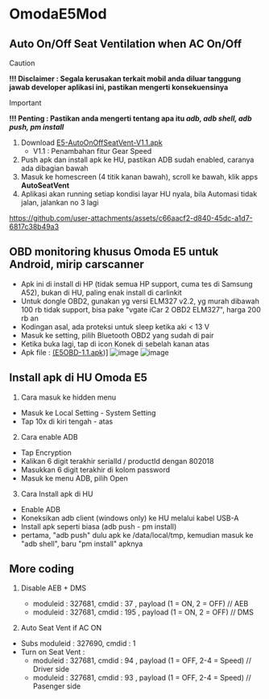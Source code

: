 # OmodaE5Mod

## Auto On/Off Seat Ventilation when AC On/Off
> [!CAUTION]
> **!!! Disclaimer : Segala kerusakan terkait mobil anda diluar tanggung jawab developer aplikasi ini, pastikan mengerti konsekuensinya**
> > [!IMPORTANT]
> **!!! Penting : Pastikan anda mengerti tentang apa itu _adb, adb shell, adb push, pm install_**
1. Download   [E5-AutoOnOffSeatVent-V1.1.apk](https://github.com/sl3per/OmodaE5Mod/raw/main/E5-AutoOnOffSeatVent-V1.1.apk)
     - V1.1 : Penambahan fitur Gear Speed
3. Push apk dan install apk ke HU, pastikan ADB sudah enabled, caranya ada dibagian bawah
4. Masuk ke homescreen (4 titik kanan bawah), scroll ke bawah, klik apps **AutoSeatVent**
5. Aplikasi akan running setiap kondisi layar HU nyala, bila Automasi tidak jalan, jalankan no 3 lagi


https://github.com/user-attachments/assets/c66aacf2-d840-45dc-a1d7-6817c38b49a3


## OBD monitoring khusus Omoda E5 untuk Android, mirip carscanner

- Apk ini di install di HP (tidak semua HP support, cuma tes di Samsung A52), bukan di HU, paling enak install di carlinkit
- Untuk dongle OBD2, gunakan yg versi ELM327 v2.2, yg murah dibawah 100 rb tidak support, bisa pake "vgate iCar 2 OBD2 ELM327", harga 200 rb an
- Kodingan asal, ada proteksi untuk sleep ketika aki < 13 V
- Masuk ke setting, pilih Bluetooth OBD2 yang sudah di pair
- Ketika buka lagi, tap di icon Konek di sebelah kanan atas
- Apk file : 
  [(E5OBD-1.1.apk](https://github.com/sl3per/OmodaE5Mod/raw/main/E5OBD-1.1.apk))]
![image](https://github.com/user-attachments/assets/d1c20bb1-74f3-4b97-a430-73164f1dec0f)
![image](https://github.com/user-attachments/assets/65d3bef3-611b-44cd-9035-a24004fa8b3a)


## Install apk di HU Omoda E5
1. Cara masuk ke hidden menu
  - Masuk ke Local Setting - System Setting
  - Tap 10x di kiri tengah - atas
2. Cara enable ADB
  - Tap Encryption
  - Kalikan 6 digit terakhir serialId /  productId dengan 802018
  - Masukkan 6 digit terakhir di kolom password
  - Masuk ke menu ADB, pilih Open
3. Cara Install apk di HU
  - Enable ADB
  - Koneksikan adb client (windows only) ke HU melalui kabel USB-A
  - Install apk seperti biasa (adb push - pm install)
  - pertama, "adb push" dulu apk ke /data/local/tmp, kemudian masuk ke "adb shell", baru "pm install" apknya

## More coding 
1. Disable AEB + DMS
   - moduleid : 327681, cmdid : 37 , payload (1 = ON, 2 = OFF) // AEB
   - moduleid : 327681, cmdid : 195 , payload (1 = ON, 2 = OFF) // DMS
     
2. Auto Seat Vent if AC ON
  - Subs moduleid : 327690, cmdid : 1
  - Turn on Seat Vent :
     - moduleid : 327681, cmdid : 94 , payload (1 = OFF, 2-4 = Speed) // Driver side
     - moduleid : 327681, cmdid : 93 , payload (1 = OFF, 2-4 = Speed) // Pasenger side







